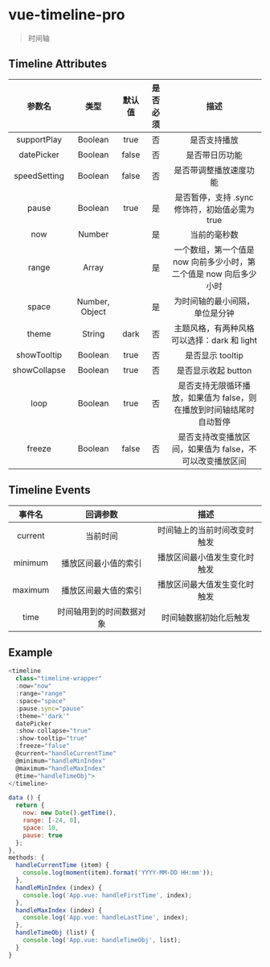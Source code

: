 # vue-timeline-pro

> 时间轴

## Timeline Attributes

| 参数名       | 类型            |  默认值 | 是否必须 | 描述 |
| :--------:  | :-----:        | :----: | :---:   | :---: |
|supportPlay  |Boolean         |true    |否       |是否支持播放
|datePicker   |Boolean         |false   |否       |是否带日历功能
|speedSetting |Boolean         |false   |否       |是否带调整播放速度功能
|pause        |Boolean         |true    |是       |是否暂停，支持 .sync 修饰符，初始值必需为 true
|now          |Number          |        |是       |当前的毫秒数
|range        |Array           |        |是       |一个数组，第一个值是 now 向前多少小时，第二个值是 now 向后多少小时
|space        |Number, Object  |        |是       |为时间轴的最小间隔，单位是分钟
|theme        |String          |dark    |否       |主题风格，有两种风格可以选择：dark 和 light
|showTooltip  |Boolean         |true    |否       |是否显示 tooltip
|showCollapse |Boolean         |true    |否       |是否显示收起 button
|loop         |Boolean         |true    |否       |是否支持无限循环播放，如果值为 false，则在播放到时间轴结尾时自动暂停
|freeze       |Boolean         |false   |否       |是否支持改变播放区间，如果值为 false，不可以改变播放区间

## Timeline Events
| 事件名    |  回调参数            | 描述 |
| :------: | :----:              | :---: |
|current   |当前时间              |时间轴上的当前时间改变时触发
|minimum   |播放区间最小值的索引    |播放区间最小值发生变化时触发
|maximum   |播放区间最大值的索引    |播放区间最大值发生变化时触发
|time      |时间轴用到的时间数据对象 |时间轴数据初始化后触发

## Example
```Javascript
<timeline
  class="timeline-wrapper"
  :now="now"
  :range="range"
  :space="space"
  :pause.sync="pause"
  :theme="'dark'"
  datePicker
  :show-collapse="true"
  :show-tooltip="true"
  :freeze="false"
  @current="handleCurrentTime"
  @minimum="handleMinIndex"
  @maximum="handleMaxIndex"
  @time="handleTimeObj">
</timeline>

data () {
  return {
    now: new Date().getTime(),
    range: [-24, 0],
    space: 10,
    pause: true
  };
},
methods: {
  handleCurrentTime (item) {
    console.log(moment(item).format('YYYY-MM-DD HH:mm'));
  },
  handleMinIndex (index) {
    console.log('App.vue: handleFirstTime', index);
  },
  handleMaxIndex (index) {
    console.log('App.vue: handleLastTime', index);
  },
  handleTimeObj (list) {
    console.log('App.vue: handleTimeObj', list);
  }
}
```
